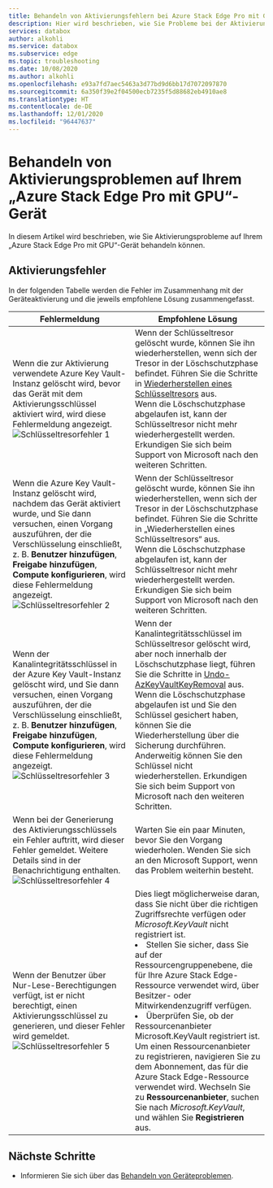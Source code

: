 ```yaml
---
title: Behandeln von Aktivierungsfehlern bei Azure Stack Edge Pro mit GPU im Azure-Portal | Microsoft-Dokumentation
description: Hier wird beschrieben, wie Sie Probleme bei der Aktivierung von Azure Stack Edge Pro mit GPU und Schlüsseltresorprobleme behandeln können.
services: databox
author: alkohli
ms.service: databox
ms.subservice: edge
ms.topic: troubleshooting
ms.date: 10/08/2020
ms.author: alkohli
ms.openlocfilehash: e93a7fd7aec5463a3d77bd9d6bb17d7072097870
ms.sourcegitcommit: 6a350f39e2f04500ecb7235f5d88682eb4910ae8
ms.translationtype: HT
ms.contentlocale: de-DE
ms.lasthandoff: 12/01/2020
ms.locfileid: "96447637"
---
```

# <a name="troubleshoot-activation-issues-on-your-azure-stack-edge-pro-gpu-device"></a>Behandeln von Aktivierungsproblemen auf Ihrem „Azure Stack Edge Pro mit GPU“-Gerät 

<!--[!INCLUDE [applies-to-skus](../../includes/azure-stack-edge-applies-to-all-sku.md)]-->

In diesem Artikel wird beschrieben, wie Sie Aktivierungsprobleme auf Ihrem „Azure Stack Edge Pro mit GPU“-Gerät behandeln können. 


## <a name="activation-errors"></a>Aktivierungsfehler

In der folgenden Tabelle werden die Fehler im Zusammenhang mit der Geräteaktivierung und die jeweils empfohlene Lösung zusammengefasst.

| Fehlermeldung| Empfohlene Lösung |
|------------------------------------------------------|--------------------------------------|
| Wenn die zur Aktivierung verwendete Azure Key Vault-Instanz gelöscht wird, bevor das Gerät mit dem Aktivierungsschlüssel aktiviert wird, wird diese Fehlermeldung angezeigt. <br> ![Schlüsseltresorfehler 1](./media/azure-stack-edge-gpu-troubleshoot-activation/key-vault-error-1.png)  | Wenn der Schlüsseltresor gelöscht wurde, können Sie ihn wiederherstellen, wenn sich der Tresor in der Löschschutzphase befindet. Führen Sie die Schritte in [Wiederherstellen eines Schlüsseltresors](../key-vault/general/key-vault-recovery.md#list-recover-or-purge-soft-deleted-secrets-keys-and-certificates) aus. <br>Wenn die Löschschutzphase abgelaufen ist, kann der Schlüsseltresor nicht mehr wiederhergestellt werden. Erkundigen Sie sich beim Support von Microsoft nach den weiteren Schritten. |
| Wenn die Azure Key Vault-Instanz gelöscht wird, nachdem das Gerät aktiviert wurde, und Sie dann versuchen, einen Vorgang auszuführen, der die Verschlüsselung einschließt, z. B. **Benutzer hinzufügen**, **Freigabe hinzufügen**, **Compute konfigurieren**, wird diese Fehlermeldung angezeigt. <br> ![Schlüsseltresorfehler 2](./media/azure-stack-edge-gpu-troubleshoot-activation/key-vault-error-2.png)    | Wenn der Schlüsseltresor gelöscht wurde, können Sie ihn wiederherstellen, wenn sich der Tresor in der Löschschutzphase befindet. Führen Sie die Schritte in „Wiederherstellen eines Schlüsseltresors“ aus. <br>Wenn die Löschschutzphase abgelaufen ist, kann der Schlüsseltresor nicht mehr wiederhergestellt werden. Erkundigen Sie sich beim Support von Microsoft nach den weiteren Schritten. |
| Wenn der Kanalintegritätsschlüssel in der Azure Key Vault-Instanz gelöscht wird, und Sie dann versuchen, einen Vorgang auszuführen, der die Verschlüsselung einschließt, z. B. **Benutzer hinzufügen**, **Freigabe hinzufügen**, **Compute konfigurieren**, wird diese Fehlermeldung angezeigt. <br> ![Schlüsseltresorfehler 3](./media/azure-stack-edge-gpu-troubleshoot-activation/key-vault-error-3.png) | Wenn der Kanalintegritätsschlüssel im Schlüsseltresor gelöscht wird, aber noch innerhalb der Löschschutzphase liegt, führen Sie die Schritte in [Undo-AzKeyVaultKeyRemoval](/powershell/module/az.keyvault/undo-azkeyvaultkeyremoval) aus. <br>Wenn die Löschschutzphase abgelaufen ist und Sie den Schlüssel gesichert haben, können Sie die Wiederherstellung über die Sicherung durchführen. Anderweitig können Sie den Schlüssel nicht wiederherstellen. Erkundigen Sie sich beim Support von Microsoft nach den weiteren Schritten. |
| Wenn bei der Generierung des Aktivierungsschlüssels ein Fehler auftritt, wird dieser Fehler gemeldet. Weitere Details sind in der Benachrichtigung enthalten. <br> ![Schlüsseltresorfehler 4](./media/azure-stack-edge-gpu-troubleshoot-activation/key-vault-error-4.png)   | Warten Sie ein paar Minuten, bevor Sie den Vorgang wiederholen. Wenden Sie sich an den Microsoft Support, wenn das Problem weiterhin besteht. |
| Wenn der Benutzer über Nur-Lese-Berechtigungen verfügt, ist er nicht berechtigt, einen Aktivierungsschlüssel zu generieren, und dieser Fehler wird gemeldet. <br> ![Schlüsseltresorfehler 5](./media/azure-stack-edge-gpu-troubleshoot-activation/key-vault-error-5.png) | Dies liegt möglicherweise daran, dass Sie nicht über die richtigen Zugriffsrechte verfügen oder *Microsoft.KeyVault* nicht registriert ist.<li>Stellen Sie sicher, dass Sie auf der Ressourcengruppenebene, die für Ihre Azure Stack Edge-Ressource verwendet wird, über Besitzer- oder Mitwirkendenzugriff verfügen.</li><li>Überprüfen Sie, ob der Ressourcenanbieter Microsoft.KeyVault registriert ist. Um einen Ressourcenanbieter zu registrieren, navigieren Sie zu dem Abonnement, das für die Azure Stack Edge-Ressource verwendet wird. Wechseln Sie zu **Ressourcenanbieter**, suchen Sie nach *Microsoft.KeyVault*, und wählen Sie **Registrieren** aus.</li> |

## <a name="next-steps"></a>Nächste Schritte

- Informieren Sie sich über das [Behandeln von Geräteproblemen](azure-stack-edge-gpu-troubleshoot.md).